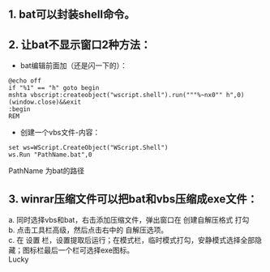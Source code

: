 ## 1. bat可以封装shell命令。
## 2. 让bat不显示窗口2种方法：
 * bat编辑前面加（还是闪一下的）：
 ```
@echo off        
if "%1" == "h" goto begin  
mshta vbscript:createobject("wscript.shell").run("""%~nx0"" h",0)(window.close)&&exit    
:begin  
REM   
```
 * 创建一个vbs文件-内容：
```
set ws=WScript.CreateObject("WScript.Shell")    
ws.Run "PathName.bat",0
```
PathName 为bat的路径
## 3. winrar压缩文件可以把bat和vbs压缩成exe文件：
 a. 同时选择vbs和bat，右击添加压缩文件，弹出窗口在 创建自解压格式 打勾  
 b. 点击工具栏高级，然后点击右中的 自解压选项。  
 c. 在 设置 栏，设置提取后运行；在模式栏，临时模式打勾，安静模式选择全部隐藏；图标栏最后一个栏可选择exe图标。  
Lucky  
